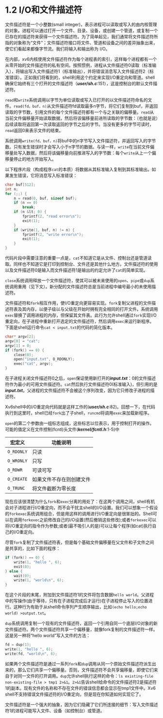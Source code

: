 # 1.2 I/O和文件描述符

文件描述符是一个小整数(small integer)，表示进程可以读取或写入的由内核管理的对象。进程可以通过打开一个文件、目录、设备，或创建一个管道，或复制一个已存在的描述符来获得一个文件描述符。为了简单起见，我们通常将文件描述符所指的对象称为“文件”；文件描述符接口将文件、管道和设备之间的差异抽象出来，使它们看起来都像字节流。我们将输入和输出称为 I/O。

在内部，xv6内核使用文件描述符作为每个进程表的索引，这样每个进程都有一个从零开始的文件描述符的私有空间。按照惯例，进程从文件描述符0读取（标准输入），将输出写入文件描述符1（标准输出），并将错误消息写入文件描述符2（标准错误）。正如我们将看到的，shell利用这个约定来实现I/O重定向和管道。shell确保它始终有三个打开的文件描述符（***user/sh.c***:151），这是控制台的默认文件描述符。

`read`和`write`系统调用以字节为单位读取或写入已打开的以文件描述符命名的文件。`read(fd，buf，n)`从文件描述符fd读取最多n字节，将它们复制到buf，并返回读取的字节数，引用文件的每个文件描述符都有一个与之关联的偏移量。`read`从当前文件偏移量开始读取数据，然后将该偏移量前进所读取的字节数：（也就是说）后续读取将返回第一次读取返回的字节之后的字节。当没有更多的字节可读时，`read`返回0来表示文件的结束。

系统调用`write(fd，buf，n)`将buf中的n字节写入文件描述符，并返回写入的字节数。只有发生错误时才会写入小于n字节的数据。与读一样，`write`在当前文件偏移量处写入数据，然后将该偏移量向前推进写入的字节数：每个`write`从上一个偏移量停止的地方开始写入。

以下程序片段（构成程序`cat`的本质）将数据从其标准输入复制到其标准输出。如果发生错误，它将消息写入标准错误：

```c
char buf[512];
int n;
for (;;) {
    n = read(0, buf, sizeof buf);
    if (n == 0)
        break;
    if (n &lt; 0) {
        fprintf(2, "read error\n");
        exit(1);
    }
    if (write(1, buf, n) != n) {
        fprintf(2, "write error\n");
        exit(1);
    }
}
```

代码片段中需要注意的重要一点是，`cat`不知道它是从文件、控制台还是管道读取。同样也不知道它是打印到控制台、文件还是其他什么地方。文件描述符的使用以及文件描述符0是输入而文件描述符1是输出的约定允许了`cat`的简单实现。

`close`系统调用释放一个文件描述符，使其可以被未来使用的`open`、`pipe`或`dup`系统调用重用（见下文）。新分配的文件描述符总是当前进程中编号最小的未使用描述符。

文件描述符和`fork`相互作用，使I/O重定向更容易实现。`fork`复制父进程的文件描述符表及其内存，以便子级以与父级在开始时拥有完全相同的打开文件。系统调用`exec`替换了调用进程的内存，但保留其文件表。此行为允许shell通过`fork`实现I/O重定向，在子进程中重新打开选定的文件描述符，然后调用`exec`来运行新程序。下面是shell运行命令`cat < input.txt`的代码的简化版本。

```c
char* argv[2];
argv[0] = "cat";
argv[1] = 0;
if (fork() == 0) {
    close(0);
    open("input.txt", O_RDONLY);
    exec("cat", argv);
}
```

在子进程关闭文件描述符0之后，`open`保证使用新打开的***input.txt***：0的文件描述符作为最小的可用文件描述符。`cat`然后执行文件描述符0(标准输入)，但引用的是***input.txt***。父进程的文件描述符不会被这个序列改变，因为它只修改子进程的描述符。

Xv6shell中的I/O重定向代码就是这样工作的(***user/sh.c***:82)。回想一下，在代码执行到这里时，shell已经`fork`出了子shell，`runcmd`将调用`exec`来加载新程序。

`open`的第二个参数由一组标志组成，这些标志以位表示，用于控制打开的操作。可能的值定义在文件控制(fcntl)头文件(***kernel/fcntl.h***:1-5)中

| **宏定义** | **功能说明**             |
| ---------- | ------------------------ |
| `O_RDONLY` | 只读                     |
| `O_WRONLY` | 只写                     |
| `O_RDWR`   | 可读可写                 |
| `O_CREATE` | 如果文件不存在则创建文件 |
| `O_TRUNC`  | 将文件截断为零长度       |

现在应该很清楚为什么`fork`和`exec`分离的用处了：在这两个调用之间，shell有机会对子进程进行I/O重定向，而不会干扰主shell的I/O设置。我们可以想象一个假设的`forkexec`系统调用组合，但是用这样的调用进行I/O重定向是很笨拙的。Shell可以在调用`forkexec`之前修改自己的I/O设置(然后撤销这些修改);或者`forkexec`可以将I/O重定向的指令作为参数;或者(最不吸引人的是)可以让每个程序(如cat)执行自己的I/O重定向。

尽管`fork`复制了文件描述符表，但是每个基础文件偏移量在父文件和子文件之间是共享的，比如下面的程序：

```c
if (fork() == 0) {
    write(1, "hello ", 6);
    exit(0);
} else {
    wait(0);
    write(1, "world\n", 6);
}
```

在这个片段的末尾，附加到文件描述符1的文件将包含数据`hello world`。父进程中的写操作(由于等待，只有在子进程完成后才运行)在子进程停止写入的位置进行。这种行为有助于从shell命令序列产生顺序输出，比如`(echo hello;echo world) >output.txt`。

`dup`系统调用复制一个现有的文件描述符，返回一个引用自同一个底层I/O对象的新文件描述符。两个文件描述符共享一个偏移量，就像fork复制的文件描述符一样。这是另一种将“hello world”写入文件的方法：

```c
fd = dup(1);
write(1, "hello ", 6);
write(fd, "world\n", 6);
```

如果两个文件描述符是通过一系列`fork`和`dup`调用从同一个原始文件描述符派生出来的，那么它们共享一个偏移量。否则，文件描述符不会共享偏移量，即使它们来自于对同一文件的打开调用。`dup`允许shell执行这样的命令：`ls existing-file non-existing-file > tmp1 2>&1`。`2>&1`告诉shell给命令的文件描述符2是描述符1的副本。现有文件的名称和不存在文件的错误信息都会显示在tmp1文件中。Xv6 shell不支持错误文件描述符的I/O重定向，但是现在你知道如何实现它了。

文件描述符是一个强大的抽象，因为它们隐藏了它们所连接的细节：写入文件描述符1的进程可能写入文件、设备（如控制台）或管道。